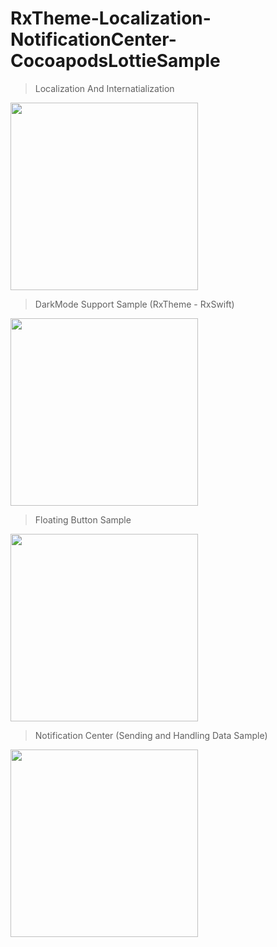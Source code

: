 # RxTheme-Localization-NotificationCenter-CocoapodsLottieSample

> Localization And Internatialization

<img src="https://user-images.githubusercontent.com/49749125/144710177-178bbcc0-20a1-4926-98ac-2ac50b829a85.gif" width="300">

> DarkMode Support Sample (RxTheme - RxSwift)

<img src="https://user-images.githubusercontent.com/49749125/144710183-dffcf99d-b4f2-4fc8-9ac5-02efc4baf32d.gif" width="300">

> Floating Button Sample

<img src="https://user-images.githubusercontent.com/49749125/144710184-c642a9c0-24f4-431f-8364-2c27cf890633.gif" width="300">

> Notification Center (Sending and Handling Data Sample)

<img src="https://user-images.githubusercontent.com/49749125/144710188-200c80d4-7d9e-4d52-aca5-527a3683dba8.gif" width="300">












